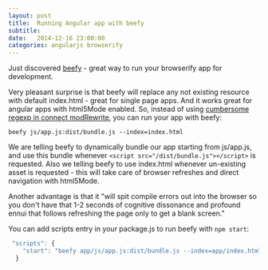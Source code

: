 ```yaml
---
layout: post
title:  Running Angular app with beefy
subtitle:  
date:   2014-12-16 23:00:00
categories: angularjs browserify
---
```


Just discovered [beefy](http://didact.us/beefy) - great way to run your browserify app for development.

Very pleasant surprise is that beefy will replace any not existing resource with default index.html - great for single page apps. And it works great for angular apps with html5Mode enabled. So, instead of using [cumbersome regexp in connect modRewrite](/2014/03/26/angular-html5mode-refresh), you can run your app with beefy: 

```
beefy js/app.js:dist/bundle.js --index=index.html
```

We are telling beefy to dynamically bundle our app starting from js/app.js, and use this bundle whenever  ```<script src="/dist/bundle.js"></script>``` is requested. Also we telling beefy to use index.html whenever un-existing asset is requested - this will take care of browser refreshes and direct navigation with html5Mode.

Another advantage is that it "will spit compile errors out into the browser so you don't have that 1-2 seconds of cognitive dissonance and profound ennui that follows refreshing the page only to get a blank screen."

You can add scripts entry in your package.js to run beefy with ```npm start```:

```js
 "scripts": {
    "start": "beefy app/js/app.js:dist/bundle.js --index=app/index.html --cwd ./app"
  }
```
